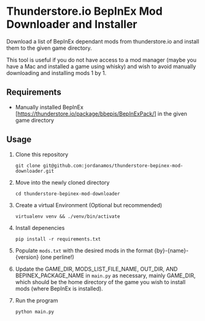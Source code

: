 # Thunderstore.io BepInEx Mod Downloader and Installer

Download a list of BepInEx dependant mods from thunderstore.io and install them to the given game directory.

This tool is useful if you do not have access to a mod manager (maybe you have a Mac and installed a game using whisky) and wish to avoid manually downloading and installing mods 1 by 1. 

## Requirements
- Manually installed BepInEx [https://thunderstore.io/package/bbepis/BepInExPack/] in the given game directory

## Usage

1. Clone this repository 
    ```
    git clone git@github.com:jordanamos/thunderstore-bepinex-mod-downloader.git
    ```
2. Move into the newly cloned directory
    ```
    cd thunderstore-bepinex-mod-downloader
    ```
2. Create a virtual Environment (Optional but recommended)
    ```
    virtualenv venv && ./venv/bin/activate
    ```
3. Install depenencies
    ```
    pip install -r requirements.txt
    ```
4. Populate `mods.txt` with the desired mods in the format {by}-{name}-{version} (one perline!)
5. Update the GAME_DIR, MODS_LIST_FILE_NAME, OUT_DIR, AND BEPINEX_PACKAGE_NAME in `main.py` as necessary, mainly GAME_DIR, which should be the home directory of the game you wish to install mods (where BepInEx is installed).

6. Run the program
    ```
    python main.py
    ```
